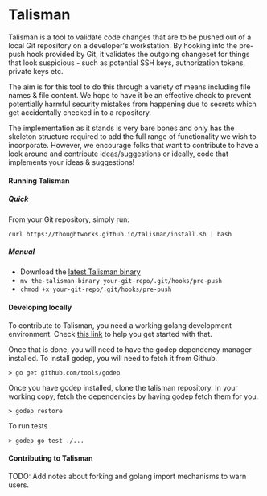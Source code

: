 # Talisman

Talisman is a tool to validate code changes that are to be pushed out of a local Git repository on a developer's workstation. By hooking into the pre-push hook provided by Git, it validates the outgoing changeset for things that look suspicious - such as potential SSH keys, authorization tokens, private keys etc.

The aim is for this tool to do this through a variety of means including file names & file content. We hope to have it be an effective check to prevent potentially harmful security mistakes from happening due to secrets which get accidentally checked in to a repository.

The implementation as it stands is very bare bones and only has the skeleton structure required to add the full range of functionality we wish to incorporate. However, we encourage folks that want to contribute to have a look around and contribute ideas/suggestions or ideally, code that implements your ideas & suggestions!

#### Running Talisman

##### Quick

From your Git repository, simply run:

```
curl https://thoughtworks.github.io/talisman/install.sh | bash
```

##### Manual

* Download the [latest Talisman binary](https://github.com/thoughtworks/talisman/releases)
* `mv the-talisman-binary your-git-repo/.git/hooks/pre-push`
* `chmod +x your-git-repo/.git/hooks/pre-push`


#### Developing locally

To contribute to Talisman, you need a working golang development environment. Check [this link](https://golang.org/doc/install) to help you get started with that.

Once that is done, you will need to have the godep dependency manager installed. To install godep, you will need to fetch it from Github.

````
> go get github.com/tools/godep
````

Once you have godep installed, clone the talisman repository. In your working copy, fetch the dependencies by having godep fetch them for you.

````
> godep restore
````

To run tests
````
> godep go test ./...
````
#### Contributing to Talisman

TODO: Add notes about forking and golang import mechanisms to warn users.
